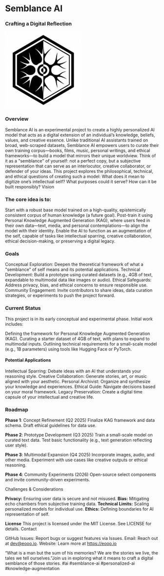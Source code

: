 # Semblance AI
### Crafting a Digital Reflection


<img src="https://github.com/eooo-io/semblance-ai/blob/main/assets/semblance-logo.png" alt="isolated" width="250"/>

### Overview
Semblance AI is an experimental project to create a highly personalized AI model that acts as a digital extension of an individual’s knowledge, beliefs, values, and creative essence. Unlike traditional AI assistants trained on broad, web-scraped datasets, Semblance AI empowers users to curate their own training corpus—books, films, music, personal writings, and ethical frameworks—to build a model that mirrors their unique worldview. Think of it as a "semblance" of yourself: not a perfect copy, but a subjective representation that can serve as an interlocutor, creative collaborator, or defender of your ideas.
This project explores the philosophical, technical, and ethical questions of creating such a model: What does it mean to digitize one’s intellectual self? What purposes could it serve? How can it be built responsibly?
Vision

### The core idea is to:

Start with a robust base model trained on a high-quality, epistemically consistent corpus of human knowledge (a future goal).
Post-train it using Personal Knowledge Augmented Generation (KAG), where users feed in their own data—text, media, and personal contemplations—to align the model with their identity.
Enable the AI to function as an augmentation of the self, capable of tasks like intellectual sparring, creative collaboration, ethical decision-making, or preserving a digital legacy.

### Goals

Conceptual Exploration: Deepen the theoretical framework of what a "semblance" of self means and its potential applications.
Technical Development: Build a prototype using curated datasets (e.g., 4GB of text, expandable to multimodal data like images or audio).
Ethical Safeguards: Address privacy, bias, and ethical concerns to ensure responsible use.
Community Engagement: Invite contributors to share ideas, data curation strategies, or experiments to push the project forward.

### Current Status
This project is in its early conceptual and experimental phase. Initial work includes:

Defining the framework for Personal Knowledge Augmented Generation (KAG).
Curating a starter dataset of 4GB of text, with plans to expand to multimodal inputs.
Outlining technical requirements for a small-scale model (e.g., 1B parameters) using tools like Hugging Face or PyTorch.

#### Potential Applications

Intellectual Sparring: Debate ideas with an AI that understands your reasoning style.
Creative Collaboration: Generate stories, art, or music aligned with your aesthetic.
Personal Archivist: Organize and synthesize your knowledge and experiences.
Ethical Guide: Navigate decisions based on your moral framework.
Legacy Preservation: Create a digital time capsule of your intellectual and creative life.

### Roadmap

**Phase 1**: Concept Refinement (Q2 2025)
Finalize KAG framework and data schema.
Draft ethical guidelines for data use.


**Phase 2**: Prototype Development (Q3 2025)
Train a small-scale model on curated text data.
Test basic functionality (e.g., text generation reflecting user style).


**Phase 3**: Multimodal Expansion (Q4 2025)
Incorporate images, audio, and other media.
Experiment with use cases like creative outputs or ethical reasoning.


**Phase 4**: Community Experiments (2026)
Open-source select components and invite community-driven experiments.



Challenges & Considerations

**Privacy:** Ensuring user data is secure and not misused.
**Bias:** Mitigating echo chambers from subjective training data.
**Technical Limits:** Scaling personalized models for individual use.
**Ethics:** Defining boundaries for AI representation of self.

**License**
This project is licensed under the MIT License. See LICENSE for details.
Contact

GitHub Issues: Report bugs or suggest features via Issues.
Email: Reach out at dev@eooo.io.
Website: Learn more at https://eooo.io


“What is a man but the sum of his memories? We are the stories we live, the tales we tell ourselves.”Join us in exploring what it means to craft a digital semblance of those stories.
#ai #semblance-ai #personalized-ai #knowledge-augmentation
